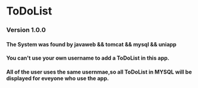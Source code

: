 # ToDoList
### Version 1.0.0
#### The System was found by javaweb && tomcat && mysql && uniapp
#### You can't use your own username to add a ToDoList in this app.
#### All of the user uses the same usernmae,so all ToDoList in MYSQL will be displayed for eveyone who use the app.


